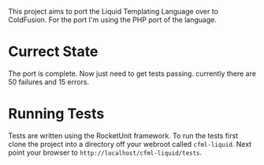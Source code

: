 This project aims to port the Liquid Templating Language over to ColdFusion. For the port I'm using the PHP port of the language.

Currect State
=============

The port is complete. Now just need to get tests passing. currently there are 50 failures and 15 errors.

Running Tests
=============

Tests are written using the RocketUnit framework. To run the tests first clone the project into a directory off your webroot called `cfml-liquid`. Next point your browser to `http://localhost/cfml-liquid/tests`.